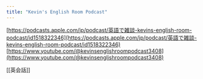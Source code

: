 ```yaml
---
title: "Kevin's English Room Podcast"
---
```


[https://podcasts.apple.com/jp/podcast/英語で雑談-kevins-english-room-podcast/id1518322346](https://podcasts.apple.com/jp/podcast/英語で雑談-kevins-english-room-podcast/id1518322346)
[https://www.youtube.com/@kevinsenglishroompodcast3408](https://www.youtube.com/@kevinsenglishroompodcast3408)

[[英会話]]
